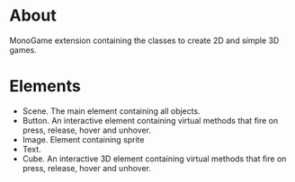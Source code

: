 # About
MonoGame extension containing the classes to create 2D and simple 3D games.

# Elements
- Scene. The main element containing all objects.
- Button. An interactive element containing virtual methods that fire on press, release, hover and unhover.
- Image. Element containing sprite
- Text. 
- Cube. An interactive 3D element containing virtual methods that fire on press, release, hover and unhover. 

